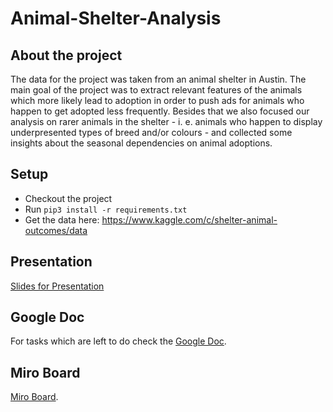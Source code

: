 # Animal-Shelter-Analysis

## About the project
The data for the project was taken from an animal shelter in Austin. The main goal of the project was to extract relevant features of the animals which more likely lead to adoption in order to push ads for animals who happen to get adopted less frequently. Besides that we also focused our analysis on rarer animals in the shelter - i. e. animals who happen to display underpresented types of breed and/or colours - and collected some insights about the seasonal dependencies on animal adoptions.

## Setup
- Checkout the project
- Run ```pip3 install -r requirements.txt```
- Get the data here: https://www.kaggle.com/c/shelter-animal-outcomes/data

## Presentation
[Slides for Presentation](https://docs.google.com/presentation/d/1RR-3j82ueooVfFO8pG-bWZK_UYI26awCJaG-S5mADWM/edit#slide=id.g70ff5ca009_7_153)

## Google Doc
For tasks which are left to do check
the [Google Doc](https://docs.google.com/document/d/1xrYd8vYmTS6Bz_-bO-T2mmCtsSS9NV-IqMi_H7edA2g/edit
).

## Miro Board
[Miro Board](https://miro.com/welcomeonboard/bmk4SG8zd2xiZHpVZEt5enBaY2Z3WXU1cFlDakpwRkJ3ZWxxRHg0eEtsRUxQUkh2R3JjMlZoVGM2ZDg2R3VDbnwzMDc0NDU3MzUyOTI1ODMzMDky?invite_link_id=758649519106
).
